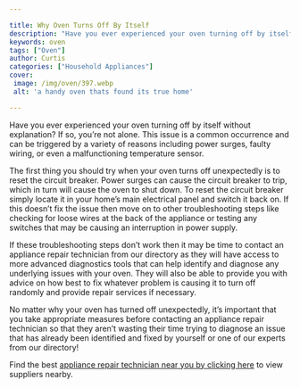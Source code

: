 ```yaml
---

title: Why Oven Turns Off By Itself
description: "Have you ever experienced your oven turning off by itself without explanation? If so, you’re not alone. This issue is a common occ...check it out to learn"
keywords: oven
tags: ["Oven"]
author: Curtis
categories: ["Household Appliances"]
cover: 
 image: /img/oven/397.webp
 alt: 'a handy oven thats found its true home'

---
```


Have you ever experienced your oven turning off by itself without explanation? If so, you’re not alone. This issue is a common occurrence and can be triggered by a variety of reasons including power surges, faulty wiring, or even a malfunctioning temperature sensor.

The first thing you should try when your oven turns off unexpectedly is to reset the circuit breaker. Power surges can cause the circuit breaker to trip, which in turn will cause the oven to shut down. To reset the circuit breaker simply locate it in your home’s main electrical panel and switch it back on. If this doesn’t fix the issue then move on to other troubleshooting steps like checking for loose wires at the back of the appliance or testing any switches that may be causing an interruption in power supply.

If these troubleshooting steps don’t work then it may be time to contact an appliance repair technician from our directory as they will have access to more advanced diagnostics tools that can help identify and diagnose any underlying issues with your oven. They will also be able to provide you with advice on how best to fix whatever problem is causing it to turn off randomly and provide repair services if necessary. 

No matter why your oven has turned off unexpectedly, it’s important that you take appropriate measures before contacting an appliance repair technician so that they aren’t wasting their time trying to diagnose an issue that has already been identified and fixed by yourself or one of our experts from our directory!

Find the best <a href="/pages/appliance-repair-technicians/">appliance repair technician near you by clicking here</a> to view suppliers nearby.
